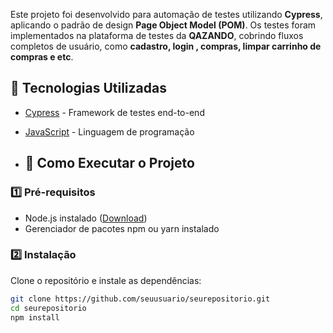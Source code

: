 Este projeto foi desenvolvido para automação de testes utilizando **Cypress**, aplicando o padrão de design **Page Object Model (POM)**. Os testes foram implementados na plataforma de testes da **QAZANDO**, cobrindo fluxos completos de usuário, como **cadastro, login , compras, limpar carrinho de compras e etc**.   

## 📌 Tecnologias Utilizadas

- [Cypress](https://www.cypress.io/) - Framework de testes end-to-end
- [JavaScript](https://developer.mozilla.org/pt-BR/docs/Web/JavaScript) - Linguagem de programação

- ## 🚀 Como Executar o Projeto

### 1️⃣ Pré-requisitos

- Node.js instalado ([Download](https://nodejs.org/))
- Gerenciador de pacotes npm ou yarn instalado

### 2️⃣ Instalação

Clone o repositório e instale as dependências:

```bash
git clone https://github.com/seuusuario/seurepositorio.git
cd seurepositorio
npm install




